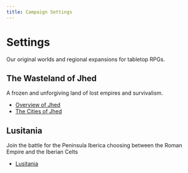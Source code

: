 ```yaml
---
title: Campaign Settings
---
```


# Settings

Our original worlds and regional expansions for tabletop RPGs.

## The Wasteland of Jhed

A frozen and unforgiving land of lost empires and survivalism.

- [Overview of Jhed](jhed-wasteland/setting.md)
- [The Cities of Jhed](jhed-wasteland/cities.md)

## Lusitania

Join the battle for the Peninsula Iberica choosing between the Roman Empire and the Iberian Celts

- [Lusitania](lusitania/00-lusitania.md)
